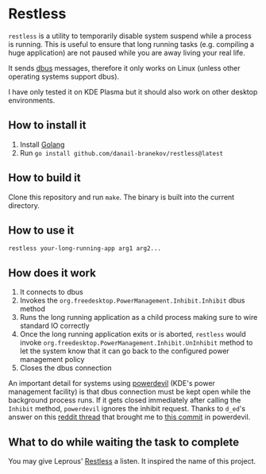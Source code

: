 # Restless

`restless` is a utility to temporarily disable system suspend while a process
is running. This is useful to ensure that long running tasks (e.g. compiling a
huge application) are not paused while you are away living your real life.

It sends [dbus](https://www.freedesktop.org/wiki/Software/dbus/) messages,
therefore it only works on Linux (unless other operating systems support dbus).

I have only tested it on KDE Plasma but it should also work on other desktop
environments.

## How to install it
1. Install [Golang](https://go.dev/)
2. Run `go install github.com/danail-branekov/restless@latest`

## How to build it

Clone this repository and run `make`. The binary is built into the current
directory.

## How to use it

`restless your-long-running-app arg1 arg2...`

## How does it work

1. It connects to dbus
1. Invokes the `org.freedesktop.PowerManagement.Inhibit.Inhibit` dbus method
1. Runs the long running application as a child process making sure to wire
   standard IO correctly
1. Once the long running application exits or is aborted, `restless` would
   invoke `org.freedesktop.PowerManagement.Inhibit.UnInhibit` method to let the
   system know that it can go back to the configured power management policy
1. Closes the dbus connection

An important detail for systems using
[powerdevil](https://github.com/KDE/powerdevil) (KDE's power management
facility) is that dbus connection must be kept open while the background
process runs. If it gets closed immediately after calling the `Inhibit` method,
`powerdevil` ignores the inhibit request. Thanks to `d_ed`'s answer on this
[reddit
thread](https://www.reddit.com/r/kde/comments/hruubo/unable_to_inhibit_suspend/)
that brought me to [this
commit](https://github.com/KDE/powerdevil/commit/d21102cc6c7a4db204a29f376ce5eb316ef57a6e)
in powerdevil.

## What to do while waiting the task to complete

You may give Leprous' [Restless](https://www.youtube.com/watch?v=986iAyQpr1U) a
listen. It inspired the name of this project.
